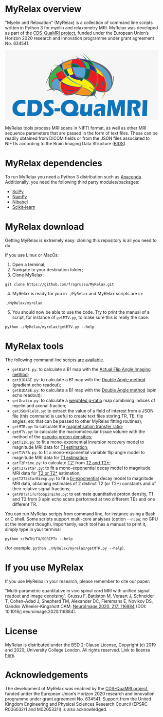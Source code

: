 # MyRelax overview
"Myelin and Relaxation" (MyRelax) is a collection of command line scripts written in Python 3 for myelin and relaxometry MRI. MyRelax was developed as part of the [CDS-QuaMRI project](http://cds-quamri.eu), funded under the European Union’s Horizon 2020 research and innovation programme under grant agreement No. 634541.

![CDSQuaMRI](https://github.com/fragrussu/MyRelax/blob/master/cdsquamri_logo.png)

MyRelax tools process MRI scans in NIFTI format, as well as other MRI sequence parameters that are passed in the form of text files. These can be readily obtained from DICOM fields or from the JSON files associated to NIFTIs according to the Brain Imaging Data Structure ([BIDS](http://bids.neuroimaging.io)).

# MyRelax dependencies
To run MyRelax you need a Python 3 distribution such as [Anaconda](http://www.anaconda.com/distribution). Additionally, you need the following third party modules/packages:
* [SciPy](http://www.scipy.org)
* [NumPy](https://numpy.org)
* [Nibabel](http://nipy.org/nibabel)
* [Scikit-learn](http://scikit-learn.org/stable)


# MyRelax download
Getting MyRelax is extremely easy: cloning this repository is all you need to do.


If you use Linux or MacOs:

1. Open a terminal;
2. Navigate to your destination folder;
3. Clone MyRelax:
```
git clone https://github.com/fragrussu/MyRelax.git 
```
4. MyRelax is ready for you in `./MyRelax` and MyRelax scripts are in: 
```
./MyRelax/myrelax
```
5. You should now be able to use the code. Try to print the manual of a script, for instance of `getMTV.py`, to make sure this is really the case:
```
python ./MyRelax/myrelax/getMTV.py --help
```

# MyRelax tools
The following command line scripts [are available](http://github.com/fragrussu/MyRelax/tree/master/myrelax).
* `getB1AFI.py`: to calculate a B1 map with the [Actual Flip Angle Imaging method](http://doi.org/10.1002/mrm.21120);
* `getB1DAGE.py`: to calculate a B1 map with the [Double Angle method](https://doi.org/10.1006/jmra.1993.1133) (gradient echo readout);
* `getB1DASE.py`: to calculate a B1 map with the [Double Angle method](https://doi.org/10.1006/jmra.1993.1133) (spin echo readout);
* `getGratio.py`: to calculate a [weighted g-ratio](http://doi.org/10.1016/j.neuroimage.2015.05.023) map combining indices of myelin and axonal fraction;
* `getJSONField.py`: to extract the value of a field of interest from a JSON file (this command is useful to create text files storing TR, TE, flip angles, etc that can be passed to other MyRelax fitting routines);
* `getMTR.py`: to calculate the [magnetisation transfer ratio](http://doi.org/10.1002/ana.20202);
* `getMTV.py`: to calculate the macromolecular tissue volume with the method of the [pseudo-proton densities](http://doi.org/10.1016/j.neuroimage.2012.06.076);
* `getT1IR.py`: to fit a mono-exponential inversion recovery model to magnitude MRI data for [T1 estimation](http://doi.org/10.1002/mrm.25135);
* `getT1VFA.py`: to fit a mono-exponential variable flip angle model to magnitude MRI data for [T1 estimation](http://doi.org/10.1002/mrm.25135);
* `getT2Prime.py`: to calculate [T2'](http://doi.org/10.1148/radiol.2483071602) from [T2 and T2*](http://doi.org/10.1097/RMR.0b013e31821e56d8);
* `getT2T2star.py`: to fit a mono-exponential decay model to magnitude MRI data for [T2 or T2*](http://doi.org/10.1097/RMR.0b013e31821e56d8) estimation;
* `getT2T2starBiexp.py`: to fit a [bi-exponential](http://doi.org/10.1002/mrm.1910350212) decay model to magnitude MRI data, obtaining estimates of 2 distinct T2 (or T2*) constants and of their relative signal fractions;
* `getPDT2T1TurboSpinEcho.py`: to estimate quantitative proton density, T1 and T2 from 3 spin echo scans performed at two different TEs and one different TR.

You can run MyRelax scripts from command line, for instance using a Bash or C shell. Some scripts support multi-core analyses (option `--ncpu`; no GPU at the moment though). Importantly, each tool has a manual: to print it, simply type in your terminal
```
python </PATH/TO/SCRIPT> --help
```
(for example, `python ./MyRelax/myrelax/getMTR.py --help`).

# If you use MyRelax
If you use MyRelax in your research, please remember to cite our paper:

"Multi-parametric quantitative in vivo spinal cord MRI with unified signal readout and image denoising". Grussu F, Battiston M, Veraart J, Schneider T, Cohen-Adad J, Shepherd TM, Alexander DC, Fieremans E, Novikov DS, Gandini Wheeler-Kingshott CAM; [NeuroImage 2020, 217: 116884](http://doi.org/10.1016/j.neuroimage.2020.116884) (DOI: 10.1016/j.neuroimage.2020.116884).

# License
MyRelax is distributed under the BSD 2-Clause License, Copyright (c) 2019 and 2020, University College London. All rights reserved.
Link to license [here](http://github.com/fragrussu/MyRelax/blob/master/LICENSE).

# Acknowledgements
The development of MyRelax was enabled by the [CDS-QuaMRI project](http://cds-quamri.eu), funded under the European Union’s Horizon 2020 research and innovation programme under grant agreement No. 634541. Support from the United Kingdom Engineering and Physical Sciences Research Council (EPSRC R006032/1 and M020533/1) is also acknowledged.
